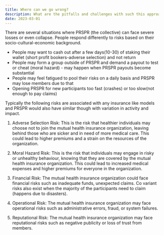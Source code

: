```yaml
---
title: Where can we go wrong?
description: What are the pitfalls and challenges with such this approach and how can we mitigate this?
date: 2023-03-01
---
```



There are several situations where PRSPR (the collective) can face severe losses or even collapse. People respond differently to risks based on their socio-cultural-economic background.

- People may want to cash out after a few days(10-30) of staking their wallet (short profit bookers-adverse selection) and not return
- People may form a group outside of PRSPR and demand a payout to test or cheat  (moral hazard) - may happen when PRSPR payouts become substantial
- People may feel fatigued to pool their risks on a daily basis and PRSPR may lose members due to that
- Opening PRSPR for new participants too fast (crashes) or too slow(not enough to pay claims)

Typically the following risks are associated with any insurance like models and PRSPR would also have similar though with variation in activity and impact.

1. Adverse Selection Risk: This is the risk that healthier individuals may choose not to join the mutual health insurance organization, leaving behind those who are sicker and in need of more medical care. This could lead to higher premiums and a strain on the resources of the organization.

2. Moral Hazard Risk: This is the risk that individuals may engage in risky or unhealthy behaviour, knowing that they are covered by the mutual health insurance organization. This could lead to increased medical expenses and higher premiums for everyone in the organization.

3. Financial Risk: The mutual health insurance organization could face financial risks such as inadequate funds, unexpected claims. Co variant risks also exist when the majority of the participants need to claim (happens due to disasters).

4. Operational Risk: The mutual health insurance organization may face operational risks such as administrative errors, fraud, or system failures.

5. Reputational Risk: The mutual health insurance organization may face reputational risks such as negative publicity or loss of trust from members.
